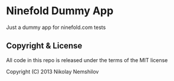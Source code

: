 # Ninefold Dummy App

Just a dummy app for ninefold.com tests


## Copyright & License

All code in this repo is released under the terms of the MIT license

Copyright (C) 2013 Nikolay Nemshilov

